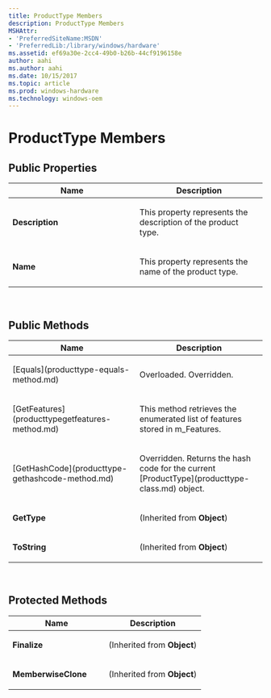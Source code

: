 ```yaml
---
title: ProductType Members
description: ProductType Members
MSHAttr:
- 'PreferredSiteName:MSDN'
- 'PreferredLib:/library/windows/hardware'
ms.assetid: ef69a30e-2cc4-49b0-b26b-44cf9196158e
author: aahi
ms.author: aahi
ms.date: 10/15/2017
ms.topic: article
ms.prod: windows-hardware
ms.technology: windows-oem
---
```


# ProductType Members


## <span id="Public_Properties"></span><span id="public_properties"></span><span id="PUBLIC_PROPERTIES"></span>Public Properties


<table>
<colgroup>
<col width="50%" />
<col width="50%" />
</colgroup>
<thead>
<tr class="header">
<th>Name</th>
<th>Description</th>
</tr>
</thead>
<tbody>
<tr class="odd">
<td><p><strong>Description</strong></p></td>
<td><p>This property represents the description of the product type.</p></td>
</tr>
<tr class="even">
<td><p><strong>Name</strong></p></td>
<td><p>This property represents the name of the product type.</p></td>
</tr>
</tbody>
</table>

 

## <span id="Public_Methods"></span><span id="public_methods"></span><span id="PUBLIC_METHODS"></span>Public Methods


<table>
<colgroup>
<col width="50%" />
<col width="50%" />
</colgroup>
<thead>
<tr class="header">
<th>Name</th>
<th>Description</th>
</tr>
</thead>
<tbody>
<tr class="odd">
<td><p>[Equals](producttype-equals-method.md)</p></td>
<td><p>Overloaded. Overridden.</p></td>
</tr>
<tr class="even">
<td><p>[GetFeatures](producttypegetfeatures-method.md)</p></td>
<td><p>This method retrieves the enumerated list of features stored in m_Features.</p></td>
</tr>
<tr class="odd">
<td><p>[GetHashCode](producttype-gethashcode-method.md)</p></td>
<td><p>Overridden. Returns the hash code for the current [ProductType](producttype-class.md) object.</p></td>
</tr>
<tr class="even">
<td><p><strong>GetType</strong></p></td>
<td><p>(Inherited from <strong>Object</strong>)</p></td>
</tr>
<tr class="odd">
<td><p><strong>ToString</strong></p></td>
<td><p>(Inherited from <strong>Object</strong>)</p></td>
</tr>
</tbody>
</table>

 

## <span id="Protected_Methods"></span><span id="protected_methods"></span><span id="PROTECTED_METHODS"></span>Protected Methods


<table>
<colgroup>
<col width="50%" />
<col width="50%" />
</colgroup>
<thead>
<tr class="header">
<th>Name</th>
<th>Description</th>
</tr>
</thead>
<tbody>
<tr class="odd">
<td><p><strong>Finalize</strong></p></td>
<td><p>(Inherited from <strong>Object</strong>)</p></td>
</tr>
<tr class="even">
<td><p><strong>MemberwiseClone</strong></p></td>
<td><p>(Inherited from <strong>Object</strong>)</p></td>
</tr>
</tbody>
</table>

 

 

 






